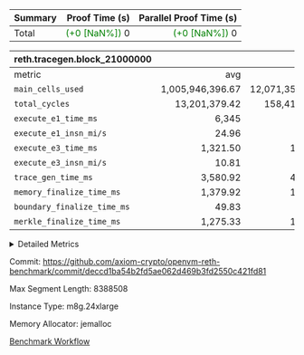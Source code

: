 | Summary | Proof Time (s) | Parallel Proof Time (s) |
|:---|---:|---:|
| Total | <span style='color: green'>(+0 [NaN%])</span> 0 | <span style='color: green'>(+0 [NaN%])</span> 0 |


| reth.tracegen.block_21000000 |||||
|:---|---:|---:|---:|---:|
|metric|avg|sum|max|min|
| `main_cells_used     ` |  1,005,946,396.67 |  12,071,356,760 |  1,606,311,188 |  634,345,216 |
| `total_cycles        ` |  13,201,379.42 |  158,416,553 |  19,691,900 |  3,903,200 |
| `execute_e1_time_ms  ` |  6,345 |  6,345 |  6,345 |  6,345 |
| `execute_e1_insn_mi/s` |  24.96 | -          |  24.96 |  24.96 |
| `execute_e3_time_ms  ` |  1,321.50 |  15,858 |  2,911 |  344 |
| `execute_e3_insn_mi/s` |  10.81 | -          |  12.05 |  3.93 |
| `trace_gen_time_ms   ` |  3,580.92 |  42,971 |  5,164 |  2,260 |
| `memory_finalize_time_ms` |  1,379.92 |  16,559 |  2,265 |  722 |
| `boundary_finalize_time_ms` |  49.83 |  598 |  95 |  13 |
| `merkle_finalize_time_ms` |  1,275.33 |  15,304 |  2,077 |  687 |



<details>
<summary>Detailed Metrics</summary>

|  | reth-block_time_ms |
| --- |
|  | 114,205 | 

| air_name | block_number | quotient_deg | interactions | constraints |
| --- | --- | --- | --- | --- |
| AccessAdapterAir<16> | 21000000 | 2 | 5 | 12 | 
| AccessAdapterAir<2> | 21000000 | 2 | 5 | 12 | 
| AccessAdapterAir<32> | 21000000 | 2 | 5 | 12 | 
| AccessAdapterAir<4> | 21000000 | 2 | 5 | 12 | 
| AccessAdapterAir<8> | 21000000 | 2 | 5 | 12 | 
| BitwiseOperationLookupAir<8> | 21000000 | 2 | 2 | 4 | 
| KeccakVmAir | 21000000 | 2 | 321 | 4,513 | 
| MemoryMerkleAir<8> | 21000000 | 2 | 4 | 39 | 
| PersistentBoundaryAir<8> | 21000000 | 2 | 3 | 7 | 
| PhantomAir | 21000000 | 2 | 3 | 5 | 
| Poseidon2PeripheryAir<BabyBearParameters>, 1> | 21000000 | 2 | 1 | 286 | 
| ProgramAir | 21000000 | 1 | 1 | 4 | 
| RangeTupleCheckerAir<2> | 21000000 | 1 | 1 | 4 | 
| Rv32HintStoreAir | 21000000 | 2 | 18 | 28 | 
| Sha256VmAir | 21000000 | 2 | 50 | 663 | 
| VariableRangeCheckerAir | 21000000 | 1 | 1 | 4 | 
| VmAirWrapper<Rv32BaseAluAdapterAir, BaseAluCoreAir<4, 8> | 21000000 | 2 | 20 | 37 | 
| VmAirWrapper<Rv32BaseAluAdapterAir, LessThanCoreAir<4, 8> | 21000000 | 2 | 18 | 40 | 
| VmAirWrapper<Rv32BaseAluAdapterAir, ShiftCoreAir<4, 8> | 21000000 | 2 | 24 | 91 | 
| VmAirWrapper<Rv32BranchAdapterAir, BranchEqualCoreAir<4> | 21000000 | 2 | 11 | 20 | 
| VmAirWrapper<Rv32BranchAdapterAir, BranchLessThanCoreAir<4, 8> | 21000000 | 2 | 13 | 35 | 
| VmAirWrapper<Rv32CondRdWriteAdapterAir, Rv32JalLuiCoreAir> | 21000000 | 2 | 10 | 18 | 
| VmAirWrapper<Rv32HeapAdapterAir<2, 32, 32>, BaseAluCoreAir<32, 8> | 21000000 | 2 | 61 | 126 | 
| VmAirWrapper<Rv32HeapAdapterAir<2, 32, 32>, LessThanCoreAir<32, 8> | 21000000 | 2 | 31 | 129 | 
| VmAirWrapper<Rv32HeapAdapterAir<2, 32, 32>, MultiplicationCoreAir<32, 8> | 21000000 | 2 | 61 | 57 | 
| VmAirWrapper<Rv32HeapAdapterAir<2, 32, 32>, ShiftCoreAir<32, 8> | 21000000 | 2 | 79 | 2,161 | 
| VmAirWrapper<Rv32HeapBranchAdapterAir<2, 32>, BranchEqualCoreAir<32> | 21000000 | 2 | 20 | 55 | 
| VmAirWrapper<Rv32HeapBranchAdapterAir<2, 32>, BranchLessThanCoreAir<32, 8> | 21000000 | 2 | 22 | 126 | 
| VmAirWrapper<Rv32IsEqualModAdapterAir<2, 1, 32, 32>, ModularIsEqualCoreAir<32, 4, 8> | 21000000 | 2 | 25 | 225 | 
| VmAirWrapper<Rv32IsEqualModAdapterAir<2, 3, 16, 48>, ModularIsEqualCoreAir<48, 4, 8> | 21000000 | 2 | 41 | 333 | 
| VmAirWrapper<Rv32JalrAdapterAir, Rv32JalrCoreAir> | 21000000 | 2 | 16 | 20 | 
| VmAirWrapper<Rv32LoadStoreAdapterAir, LoadSignExtendCoreAir<4, 8> | 21000000 | 2 | 18 | 33 | 
| VmAirWrapper<Rv32LoadStoreAdapterAir, LoadStoreCoreAir<4> | 21000000 | 2 | 17 | 40 | 
| VmAirWrapper<Rv32MultAdapterAir, DivRemCoreAir<4, 8> | 21000000 | 2 | 25 | 84 | 
| VmAirWrapper<Rv32MultAdapterAir, MulHCoreAir<4, 8> | 21000000 | 2 | 24 | 31 | 
| VmAirWrapper<Rv32MultAdapterAir, MultiplicationCoreAir<4, 8> | 21000000 | 2 | 19 | 19 | 
| VmAirWrapper<Rv32RdWriteAdapterAir, Rv32AuipcCoreAir> | 21000000 | 2 | 12 | 14 | 
| VmAirWrapper<Rv32VecHeapAdapterAir<1, 2, 2, 32, 32>, FieldExpressionCoreAir> | 21000000 | 2 | 415 | 480 | 
| VmAirWrapper<Rv32VecHeapAdapterAir<1, 6, 6, 16, 16>, FieldExpressionCoreAir> | 21000000 | 2 | 832 | 921 | 
| VmAirWrapper<Rv32VecHeapAdapterAir<2, 1, 1, 32, 32>, FieldExpressionCoreAir> | 21000000 | 2 | 158 | 190 | 
| VmAirWrapper<Rv32VecHeapAdapterAir<2, 2, 2, 32, 32>, FieldExpressionCoreAir> | 21000000 | 2 | 428 | 457 | 
| VmAirWrapper<Rv32VecHeapAdapterAir<2, 3, 3, 16, 16>, FieldExpressionCoreAir> | 21000000 | 2 | 246 | 288 | 
| VmAirWrapper<Rv32VecHeapAdapterAir<2, 6, 6, 16, 16>, FieldExpressionCoreAir> | 21000000 | 2 | 668 | 701 | 
| VmConnectorAir | 21000000 | 2 | 5 | 11 | 

| block_number | tracegen_time_ms | insns | execute_metered_time_ms | execute_metered_insn_mi/s | execute_e1_time_ms |
| --- | --- | --- | --- | --- | --- |
| 21000000 | 92,180 | 158,416,554 | 12,875 | 12.41 | 6,510 | 

| group | block_number | num_segments | insns | execute_segment_time_ms | execute_e1_time_ms | execute_e1_insn_mi/s |
| --- | --- | --- | --- | --- | --- | --- |
| reth.tracegen.block_21000000 | 21000000 | 12 | 158,416,554 | 5,191 | 6,345 | 24.96 | 

| group | block_number | segment | trace_gen_time_ms | total_cycles | merkle_finalize_time_ms | memory_to_vec_partition_time_ms | memory_finalize_time_ms | main_cells_used | insns | execute_e3_time_ms | execute_e3_insn_mi/s | boundary_finalize_time_ms |
| --- | --- | --- | --- | --- | --- | --- | --- | --- | --- | --- | --- | --- |
| reth.tracegen.block_21000000 | 21000000 | 0 | 4,876 | 19,691,900 | 1,926 | 22 | 2,088 | 1,057,859,692 | 19,691,900 | 1,634 | 12.05 | 80 | 
| reth.tracegen.block_21000000 | 21000000 | 1 | 5,164 | 19,666,200 | 2,077 | 26 | 2,265 | 1,040,176,600 | 19,666,200 | 1,631 | 12.05 | 95 | 
| reth.tracegen.block_21000000 | 21000000 | 10 | 3,512 | 10,186,400 | 1,529 | 56 | 1,664 | 1,243,612,228 | 10,186,400 | 857 | 11.88 | 69 | 
| reth.tracegen.block_21000000 | 21000000 | 11 | 2,260 | 4,111,453 | 1,143 | 53 | 1,229 | 634,345,216 | 4,111,454 | 344 | 11.93 | 42 | 
| reth.tracegen.block_21000000 | 21000000 | 2 | 4,073 | 11,554,000 | 1,838 | 30 | 2,033 | 1,258,356,485 | 11,554,000 | 974 | 11.86 | 95 | 
| reth.tracegen.block_21000000 | 21000000 | 3 | 2,283 | 3,903,200 | 1,003 | 35 | 1,144 | 1,606,311,188 | 3,903,200 | 345 | 11.30 | 69 | 
| reth.tracegen.block_21000000 | 21000000 | 4 | 3,032 | 11,447,100 | 848 | 36 | 912 | 843,800,042 | 11,447,100 | 2,911 | 3.93 | 29 | 
| reth.tracegen.block_21000000 | 21000000 | 5 | 3,408 | 16,473,100 | 687 | 33 | 722 | 742,159,335 | 16,473,100 | 1,506 | 10.93 | 13 | 
| reth.tracegen.block_21000000 | 21000000 | 6 | 3,550 | 16,643,300 | 737 | 37 | 776 | 757,847,600 | 16,643,300 | 1,550 | 10.73 | 15 | 
| reth.tracegen.block_21000000 | 21000000 | 7 | 3,626 | 16,813,800 | 959 | 41 | 1,008 | 784,545,585 | 16,813,800 | 1,587 | 10.59 | 19 | 
| reth.tracegen.block_21000000 | 21000000 | 8 | 3,831 | 16,903,200 | 1,164 | 48 | 1,218 | 829,043,525 | 16,903,200 | 1,586 | 10.65 | 21 | 
| reth.tracegen.block_21000000 | 21000000 | 9 | 3,356 | 11,022,900 | 1,393 | 51 | 1,500 | 1,273,299,264 | 11,022,900 | 933 | 11.81 | 51 | 

</details>


Commit: https://github.com/axiom-crypto/openvm-reth-benchmark/commit/deccd1ba54b2fd5ae062d469b3fd2550c421fd81

Max Segment Length: 8388508

Instance Type: m8g.24xlarge

Memory Allocator: jemalloc

[Benchmark Workflow](https://github.com/axiom-crypto/openvm-reth-benchmark/actions/runs/15954336803)

